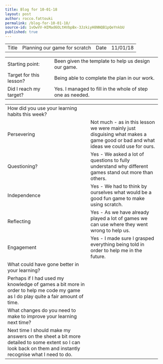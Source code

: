 ```yaml
---
title: Blog for 10-01-18
layout: post
author: rocco.fattouki
permalink: /blog-for-10-01-18/
source-id: 1vOwVV-HIMad6OLtHVbpBx-3JzkiyH8NNQB1pQeYnkbU
published: true
---
```

<table>
  <tr>
    <td>Title</td>
    <td>Planning our game for scratch</td>
    <td>Date</td>
    <td>11/01/18</td>
  </tr>
</table>


<table>
  <tr>
    <td>Starting point:</td>
    <td>Been given the template to help us design our game.</td>
  </tr>
  <tr>
    <td>Target for this lesson?</td>
    <td>Being able to complete the plan in our work.</td>
  </tr>
  <tr>
    <td>Did I reach my target? </td>
    <td>Yes. I managed to fill in the whole of step one as needed.</td>
  </tr>
</table>


<table>
  <tr>
    <td>How did you use your learning habits this week?</td>
    <td></td>
  </tr>
  <tr>
    <td>Persevering</td>
    <td>Not much - as in this lesson we were mainly just disguising what makes a game good or bad and what ideas we could use for ours.</td>
  </tr>
  <tr>
    <td>Questioning?</td>
    <td>Yes - We asked a lot of questions to fully understand why different games stand out more than others.</td>
  </tr>
  <tr>
    <td>Independence</td>
    <td>Yes - We had to think by ourselves what would be a good fun game to make using scratch.</td>
  </tr>
  <tr>
    <td>Reflecting</td>
    <td>Yes - As we have already played a lot of games we can use where they went wrong to help us.</td>
  </tr>
  <tr>
    <td>Engagement</td>
    <td>Yes - I made sure I grasped everything being told in order to help me in the future.</td>
  </tr>
  <tr>
    <td>What could have gone better in your learning?</td>
    <td></td>
  </tr>
  <tr>
    <td>Perhaps if I had used my knowledge of games a bit more in order to help me code my game as I do play quite a fair amount of time.</td>
    <td></td>
  </tr>
  <tr>
    <td>What changes do you need to make to improve your learning next time?</td>
    <td></td>
  </tr>
  <tr>
    <td>Next time I should make my answers on the sheet a bit more detailed to some extent so I can look back on them and instantly recognise what I need to do.</td>
    <td></td>
  </tr>
</table>


